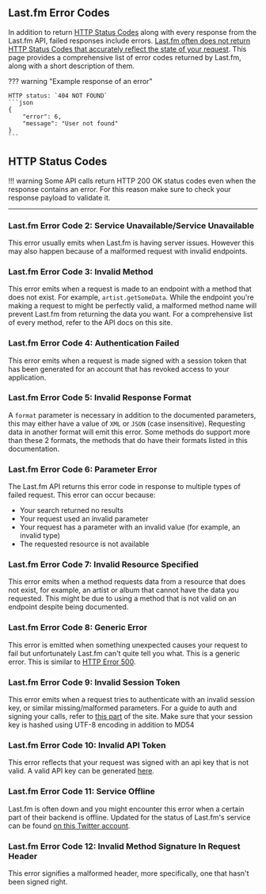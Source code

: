 ## Last.fm Error Codes

In addition to return [HTTP Status Codes](https://developer.mozilla.org/en-US/docs/Web/HTTP/Status) along with every response from the Last.fm API, failed responses include errors. [Last.fm often does not return HTTP Status Codes that accurately reflect the state of your request](https://lastfm-docs.github.io/api-docs/bugs/#status-codes). 
This page provides a comprehensive list of error codes returned by Last.fm, along with a short description of them.

??? warning "Example response of an error"

    HTTP status: `404 NOT FOUND`
    ```json
    {
        "error": 6,
        "message": "User not found"
    }
    ```
 
 ## HTTP Status Codes
 !!! warning
    Some API calls return HTTP 200 OK status codes even when the response contains an error.
    For this reason make sure to check your response payload to validate it.

---

### Last.fm Error Code 2: Service Unavailable/Service Unavailable
This error usually emits when Last.fm is having server issues. However this may also happen because of a malformed request with invalid endpoints.


### Last.fm Error Code 3: Invalid Method
This error emits when a request is made to an endpoint with a method that does not exist. For example, `artist.getSomeData`. While the endpoint you're making a request to might be perfectly valid, a malformed method name will prevent Last.fm from returning the data you want. For a comprehensive list of every method, refer to the API docs on this site.


### Last.fm Error Code 4: Authentication Failed
This error emits when a request is made signed with a session token that has been generated for an account that has revoked access to your application.

### Last.fm Error Code 5: Invalid Response Format
A `format` parameter is necessary in addition to the documented parameters, this may either have a value of `XML` or `JSON` (case insensitive). Requesting data in another format will emit this error. Some methods do support more than these 2 formats, the methods that do have their formats listed in this documentation.

### Last.fm Error Code 6: Parameter Error
The Last.fm API returns this error code in response to multiple types of failed request. This error can occur because:
 - Your search returned no results
 - Your request used an invalid parameter
 - Your request has a parameter with an invalid value (for example, an invalid type)
 - The requested resource is not available
 
 ### Last.fm Error Code 7: Invalid Resource Specified 
This error emits when a method requests data from a resource that does not exist, for example, an artist or album that cannot have the data you requested. This might be due to using a method that is not valid on an endpoint despite being documented.
 
### Last.fm Error Code 8: Generic Error
This error is emitted when something unexpected causes your request to fail but unfortunately Last.fm can't quite tell you what. This is a generic error. This is similar to [HTTP Error 500](https://developer.mozilla.org/en-US/docs/Web/HTTP/Status/500).

### Last.fm Error Code 9: Invalid Session Token
This error emits when a request tries to authenticate with an invalid session key, or similar missing/malformed parameters. For a guide to auth and signing your calls, refer to [this part](https://lastfm-docs.github.io/api-docs/auth/signature/) of the site. Make sure that your session key is hashed using UTF-8 encoding in addition to MD54

### Last.fm Error Code 10: Invalid API Token
This error reflects that your request was signed with an api key that is not valid. A valid API key can be generated [here](https://www.last.fm/api/account/create).

### Last.fm Error Code 11: Service Offline
Last.fm is often down and you might encounter this error when a certain part of their backend is offline. Updated for the status of Last.fm's service can be found [on this Twitter account](https://twitter.com/lastfmstatus).

### Last.fm Error Code 12: Invalid Method Signature In Request Header
This error signifies a malformed header, more specifically, one that hasn't been signed right.
